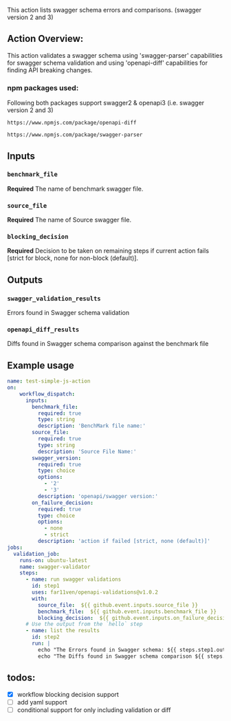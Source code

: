 This action lists swagger schema errors and comparisons. (swagger version 2 and 3)

## Action Overview:
This action validates a swagger schema using 'swagger-parser' capabilities for swagger schema validation and using 'openapi-diff' capabilities for finding API breaking changes.


### npm packages used:
Following both packages support swagger2 & openapi3 (i.e. swagger version 2 and 3)

```
https://www.npmjs.com/package/openapi-diff

https://www.npmjs.com/package/swagger-parser
```

## Inputs

### `benchmark_file`

**Required** The name of benchmark swagger file.

### `source_file`

**Required** The name of Source swagger file.

### `blocking_decision`

**Required** Decision to be taken on remaining steps if current action fails [strict for block, none for non-block (default)].


## Outputs

### `swagger_validation_results`
Errors found in Swagger schema validation

### `openapi_diff_results`
Diffs found in Swagger schema comparison against the benchmark file

## Example usage

```yaml
name: test-simple-js-action
on:
    workflow_dispatch:
      inputs:
        benchmark_file:
          required: true
          type: string
          description: 'BenchMark file name:'
        source_file:
          required: true
          type: string
          description: 'Source File Name:'
        swagger_version:
          required: true
          type: choice
          options:
            - '2'
            - '3'
          description: 'openapi/swagger version:'
        on_failure_decision:
          required: true
          type: choice
          options:
            - none
            - strict
          description: 'action if failed [strict, none (default)]'
jobs:
  validation_job:
    runs-on: ubuntu-latest
    name: swagger-validator
    steps:
      - name: run swagger validations
        id: step1
        uses: far11ven/openapi-validations@v1.0.2
        with:
          source_file:  ${{ github.event.inputs.source_file }}
          benchmark_file:  ${{ github.event.inputs.benchmark_file }}
          blocking_decision:  ${{ github.event.inputs.on_failure_decision }}
      # Use the output from the `hello` step
      - name: list the results
        id: step2
        run: |
          echo "The Errors found in Swagger schema: ${{ steps.step1.outputs.swagger_validation_results }}"
          echo "The Diffs found in Swagger schema comparison ${{ steps.step1.outputs.openapi_diff_results }}"

```

## todos:

- [x] workflow blocking decision support
- [ ] add yaml support
- [ ] conditional support for only including validation or diff